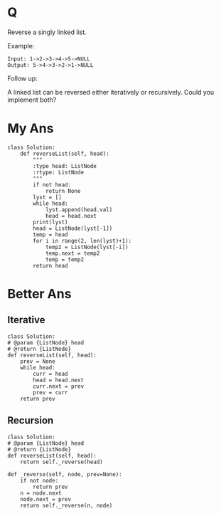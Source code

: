 # Q
Reverse a singly linked list.

Example:
```
Input: 1->2->3->4->5->NULL
Output: 5->4->3->2->1->NULL
```
Follow up:

A linked list can be reversed either iteratively or recursively. Could you implement both?

# My Ans
```
class Solution:
    def reverseList(self, head):
        """
        :type head: ListNode
        :rtype: ListNode
        """
        if not head:
            return None
        lyst = []
        while head:
            lyst.append(head.val)
            head = head.next
        print(lyst)    
        head = ListNode(lyst[-1])
        temp = head
        for i in range(2, len(lyst)+1):
            temp2 = ListNode(lyst[-i])
            temp.next = temp2
            temp = temp2
        return head
```

# Better Ans
## Iterative
```
class Solution:
# @param {ListNode} head
# @return {ListNode}
def reverseList(self, head):
    prev = None
    while head:
        curr = head
        head = head.next
        curr.next = prev
        prev = curr
    return prev
```
## Recursion
```
class Solution:
# @param {ListNode} head
# @return {ListNode}
def reverseList(self, head):
    return self._reverse(head)

def _reverse(self, node, prev=None):
    if not node:
        return prev
    n = node.next
    node.next = prev
    return self._reverse(n, node)
```